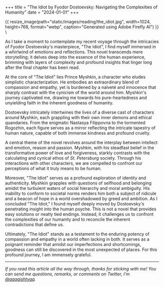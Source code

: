 +++
title = "The Idiot by Fyodor Dostoevsky: Navigating the Complexities of Humanity"
date = "2024-01-01"
+++

{{ resize_image(path="static/images/reading/the_idiot.jpg", width=1024, height=768, format="webp", caption="Generated using Adobe Firefly AI") }} \

As I take a moment to contemplate my recent voyage through the intricacies of Fyodor Dostoevsky's masterpiece, "The Idiot", I find myself immersed in a whirlwind of emotions and reflections. This novel transcends mere storytelling; it delves deep into the essence of the human experience, brimming with layers of complexity and profound insights that linger long after the final chapter has been read.

At the core of "The Idiot" lies Prince Myshkin, a character who eludes simplistic characterization. He embodies an extraordinary blend of compassion and empathy, yet is burdened by a naïveté and innocence that sharply contrast with the cynicism of the world around him. Myshkin's journey captivated me, drawing me towards his pure-heartedness and unyielding faith in the inherent goodness of humanity.

Dostoevsky intricately intertwines the lives of a diverse cast of characters around Myshkin, each grappling with their own inner demons and ethical quandaries. From the enigmatic Nastasya Filippovna to the tormented Rogozhin, each figure serves as a mirror reflecting the intricate tapestry of human nature, capable of both immense kindness and profound cruelty.

A central theme of the novel revolves around the interplay between intellect and emotion, reason and passion. Myshkin, with his steadfast belief in the transformative power of love and forgiveness, starkly contrasts with the calculating and cynical ethos of _St. Petersburg_ society. Through his interactions with other characters, we are compelled to confront our perceptions of what it truly means to be human.

Moreover, "The Idiot" serves as a profound exploration of identity and authenticity. Myshkin grapples with questions of selfhood and belonging amidst the turbulent waters of social hierarchy and moral ambiguity. His inability to conform to societal norms renders him both a subject of ridicule and a beacon of hope in a world overshadowed by greed and ambition.
As I concluded "The Idiot," I found myself deeply moved by Dostoevsky's penetrating insight into the human psyche. This is not a novel that provides easy solutions or neatly tied endings. Instead, it challenges us to confront the complexities of our humanity and to reconcile the inherent contradictions that define us.

Ultimately, "The Idiot" stands as a testament to the enduring potency of compassion and empathy in a world often lacking in both. It serves as a poignant reminder that amidst our imperfections and shortcomings, goodness can still be discovered in the most unexpected of places. For this profound journey, I am immensely grateful.

---
_If you read this article all the way through, thanks for sticking with me! You_
_can send me questions, remarks, or comments on Twitter, I'm [@aaqaishtyaq](http://www.twitter.com/aaqaishtyaq)._
